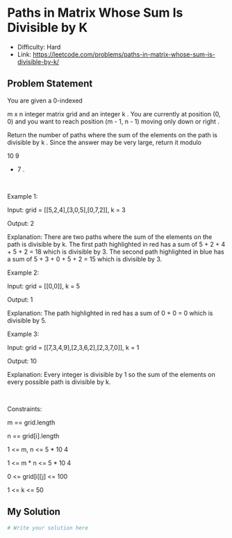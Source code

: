 # Paths in Matrix Whose Sum Is Divisible by K
- Difficulty: Hard
- Link: https://leetcode.com/problems/paths-in-matrix-whose-sum-is-divisible-by-k/

## Problem Statement

You are given a 
0-indexed
 
m x n
 integer matrix 
grid
 and an integer 
k
. You are currently at position 
(0, 0)
 and you want to reach position 
(m - 1, n - 1)
 moving only 
down
 or 
right
.


Return
 the number of paths where the sum of the elements on the path is divisible by 
k
. Since the answer may be very large, return it 
modulo
 
10
9
 + 7
.


 


Example 1:






Input:
 grid = [[5,2,4],[3,0,5],[0,7,2]], k = 3

Output:
 2

Explanation:
 There are two paths where the sum of the elements on the path is divisible by k.
The first path highlighted in red has a sum of 5 + 2 + 4 + 5 + 2 = 18 which is divisible by 3.
The second path highlighted in blue has a sum of 5 + 3 + 0 + 5 + 2 = 15 which is divisible by 3.



Example 2:






Input:
 grid = [[0,0]], k = 5

Output:
 1

Explanation:
 The path highlighted in red has a sum of 0 + 0 = 0 which is divisible by 5.



Example 3:






Input:
 grid = [[7,3,4,9],[2,3,6,2],[2,3,7,0]], k = 1

Output:
 10

Explanation:
 Every integer is divisible by 1 so the sum of the elements on every possible path is divisible by k.



 


Constraints:




m == grid.length


n == grid[i].length


1 <= m, n <= 5 * 10
4


1 <= m * n <= 5 * 10
4


0 <= grid[i][j] <= 100


1 <= k <= 50

## My Solution

```python
# Write your solution here
```
